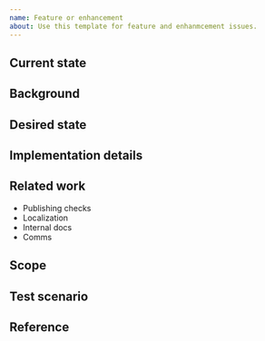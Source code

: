 ```yaml
---
name: Feature or enhancement
about: Use this template for feature and enhanmcement issues.
---
```


## Current state
## Background
## Desired state
## Implementation details
## Related work

- Publishing checks
- Localization
- Internal docs
- Comms

## Scope
## Test scenario
## Reference
